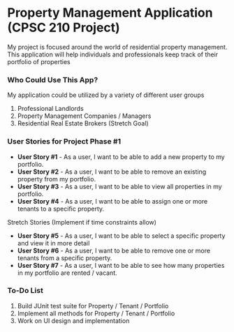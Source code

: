 # Property Management Application (CPSC 210 Project)

My project is focused around the world of residential 
property management. This application will help individuals 
and professionals keep track of their 
portfolio of properties

### Who Could Use This App?
My application could be utilized by a variety of different user groups
1. Professional Landlords 
2. Property Management Companies / Managers 
3. Residential Real Estate Brokers (Stretch Goal)


### User Stories for Project Phase #1
- **User Story #1** - As a user, I want to be able to add a new property to my portfolio.
- **User Story #2** - As a user, I want to be able to remove an existing property from my portfolio.
- **User Story #3** - As a user, I want to be able to view all properties in my portfolio.
- **User Story #4** - As a user, I want to be able to assign one or more tenants to a specific property.

Stretch Stories (Implement if time constraints allow)

- **User Story #5** - As a user, I want to be able to select a specific property and view it in more detail
- **User Story #6** - As a user, I want to be able to remove one or more tenants from a specific property.
- **User Story #7** - As a user, I want to be able to see how many properties in my portfolio are rented / vacant.

### To-Do List
1. Build JUnit test suite for Property / Tenant / Portfolio 
2. Implement all methods for Property / Tenant / Portfolio
3. Work on UI design and implementation 
